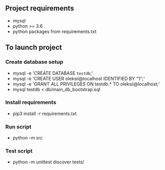 ## Project requirements
 - mysql
 - python >= 3.6
 - python packages from requirements.txt
 
## To launch project
 
### Create database setup
  - mysql -e 'CREATE DATABASE `testdb`;'
  - mysql -e 'CREATE USER oleksii@localhost IDENTIFIED BY "1";'
  - mysql -e 'GRANT ALL PRIVILEGES ON testdb.* TO oleksii@localhost;'
  - mysql testdb < db/main_db_bootstrap.sql


### Install requirements
  - pip3 install -r requirements.txt

### Run script
  - python -m src


### Test script
  - python -m unittest discover tests/
